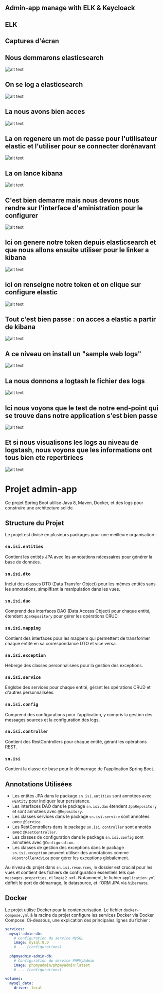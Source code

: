 ## Admin-app manage with ELK & Keycloack
## ELK
## Captures d'écran

 ## 
 ## Nous demmarons elasticsearch           
![alt text](https://github.com/LamineOzilJr/admin-app-Keycloack/blob/main/elk-images/e/elasticsearchfirstrun.png?raw=true)
 ## 
 ## On se log a elasticsearch
![alt text](https://github.com/LamineOzilJr/admin-app-Keycloack/blob/main/elk-images/e/elas-login-page.png?raw=true)
 ## 
 ## La nous avons bien acces
![alt text](https://github.com/LamineOzilJr/admin-app-Keycloack/blob/main/elk-images/e/elas-first-connected.png?raw=true)
 ## 
 ## La on regenere un mot de passe pour l'utilisateur elastic et l'utiliser pour se connecter dorénavant 
![alt text](https://github.com/LamineOzilJr/admin-app-Keycloack/blob/main/elk-images/e/reset-elas-password.png?raw=true)
 ## 
 ## La on lance kibana
![alt text](https://github.com/LamineOzilJr/admin-app-Keycloack/blob/main/elk-images/k/kibana-run.png?raw=true)
 ## 
 ## C'est bien demarre mais nous devons nous rendre sur l'interface d'aministration pour le configurer
![alt text](https://github.com/LamineOzilJr/admin-app-Keycloack/blob/main/elk-images/k/kibana-config-link.png?raw=true)
 ## 
 ## Ici on genere notre token depuis elasticsearch et que nous allons ensuite utiliser pour le linker a kibana
![alt text](https://github.com/LamineOzilJr/admin-app-Keycloack/blob/main/elk-images/k/generate-enrollment-token.png?raw=true)
 ## 
 ## ici on renseigne notre token et on clique sur configure elastic
![alt text](https://github.com/LamineOzilJr/admin-app-Keycloack/blob/main/elk-images/k/pasted-enroll-token.png?raw=true)
 ## 
 ## Tout c'est bien passe : on acces a elastic a partir de kibana 
![alt text](https://github.com/LamineOzilJr/admin-app-Keycloack/blob/main/elk-images/k/kibana-dashbord-connected-by-elastic.png?raw=true)
 ## 
 ## A ce niveau on install un "sample web logs"
![alt text](https://github.com/LamineOzilJr/admin-app-Keycloack/blob/main/elk-images/l/install-sample-web-logs.png?raw=true)
 ## 
 ## La nous donnons a logtash le fichier des logs
 ![alt text](https://github.com/LamineOzilJr/admin-app-Keycloack/blob/main/elk-images/l/logtashcof.png?raw=true)
 ##
 ## Ici nous voyons que le test de notre end-point qui se trouve dans notre application s'est bien passe
![alt text](https://github.com/LamineOzilJr/admin-app-Keycloack/blob/main/elk-images/test-endpoint-spingboot.png?raw=true)
 ## 
 ## Et si nous visualisons les logs au niveau de logstash, nous voyons que les informations ont tous bien ete repertiriees
![alt text](https://github.com/LamineOzilJr/admin-app-Keycloack/blob/main/elk-images/final-test-logs.png?raw=true)



# Projet admin-app

Ce projet Spring Boot utilise Java 8, Maven, Docker, et des logs pour construire une architecture solide.

## Structure du Projet

Le projet est divisé en plusieurs packages pour une meilleure organisation :

### `sn.isi.entities`

Contient les entités JPA avec les annotations nécessaires pour générer la base de données.

### `sn.isi.dto`

Inclut des classes DTO (Data Transfer Object) pour les mêmes entités sans les annotations, simplifiant la manipulation dans les vues.

### `sn.isi.dao`

Comprend des interfaces DAO (Data Access Object) pour chaque entité, étendant `JpaRepository` pour gérer les opérations CRUD.

### `sn.isi.mapping`

Contient des interfaces pour les mappers qui permettent de transformer chaque entité en sa correspondance DTO et vice versa.

### `sn.isi.exception`

Héberge des classes personnalisées pour la gestion des exceptions.

### `sn.isi.service`

Englobe des services pour chaque entité, gérant les opérations CRUD et d'autres personnalisées.

### `sn.isi.config`

Comprend des configurations pour l'application, y compris la gestion des messages sources et la configuration des logs.

### `sn.isi.controller`

Contient des RestControllers pour chaque entité, gérant les opérations REST.

### `sn.isi`

Contient la classe de base pour le démarrage de l'application Spring Boot.

## Annotations Utilisées

- Les entités JPA dans le package `sn.isi.entities` sont annotées avec `@Entity` pour indiquer leur persistance.
- Les interfaces DAO dans le package `sn.isi.dao` étendent `JpaRepository` et sont annotées avec `@Repository`.
- Les classes services dans le package `sn.isi.service` sont annotées avec `@Service`.
- Les RestControllers dans le package `sn.isi.controller` sont annotés avec `@RestController`.
- Les classes de configuration dans le package `sn.isi.config` sont annotées avec `@Configuration`.
- Les classes de gestion des exceptions dans le package `sn.isi.exception` peuvent utiliser des annotations comme `@ControllerAdvice` pour gérer les exceptions globalement.

Au niveau du projet dans `sn.isi.resources`, le dossier est crucial pour les vues et contient des fichiers de configuration essentiels tels que `messages.properties`, et `log4j2.xml`. Notamment, le fichier `application.yml` définit le port de démarrage, le datasource, et l'ORM JPA via `hibernate`.

## Docker

Le projet utilise Docker pour la conteneurisation. Le fichier `docker-compose.yml` à la racine du projet configure les services Docker via Docker Compose. Ci-dessous, une explication des principales lignes du fichier :

```yaml
services:
  mysql-admin-db:
    # Configuration du service MySQL
    image: mysql:8.0
    # ... (configurations)
  
  phpmyadmin-admin-db:
    # Configuration du service PHPMyAdmin
    image: phpmyadmin/phpmyadmin:latest
    # ... (configurations)
  
volumes:
  mysql_data:
    driver: local
